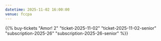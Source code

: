 ```yaml
---
datetime: 2025-11-02 16:00:00
venue: fccpa
---
```


{{% buy-tickets "Amor! 2" "ticket-2025-11-02" "ticket-2025-11-02-senior" "subscription-2025-26" "subscription-2025-26-senior" %}}
